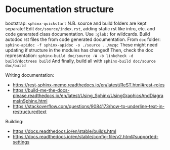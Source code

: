 # Documentation structure
bootstrap: `sphinx-quickstart`
N.B. source and build folders are kept separate!
Edit `doc/source/index.rst`, adding static rst like intro, etc. and code generated class documentation. Use `:glob:` for wildcards.
Build autodoc rst files the from code generated documentation. From `doc` folder: `sphinx-apidoc -f sphinx-apidoc -o ./source ../mzqc`
These might need updating if structure in the modules has changed! 
Then, check the doc representation: `sphinx-build doc/source -W -b linkcheck -d build/doctrees build`
And finally, build all with `sphinx-build doc/source doc/build`



Writing documentation:
* https://rest-sphinx-memo.readthedocs.io/en/latest/ReST.html#rest-roles
* https://build-me-the-docs-please.readthedocs.io/en/latest/Using_Sphinx/UsingGraphicsAndDiagramsInSphinx.html
* https://stackoverflow.com/questions/9084173/how-to-underline-text-in-restructuredtext

Building:
* https://docs.readthedocs.io/en/stable/builds.html
* https://docs.readthedocs.io/en/stable/config-file/v2.html#supported-settings